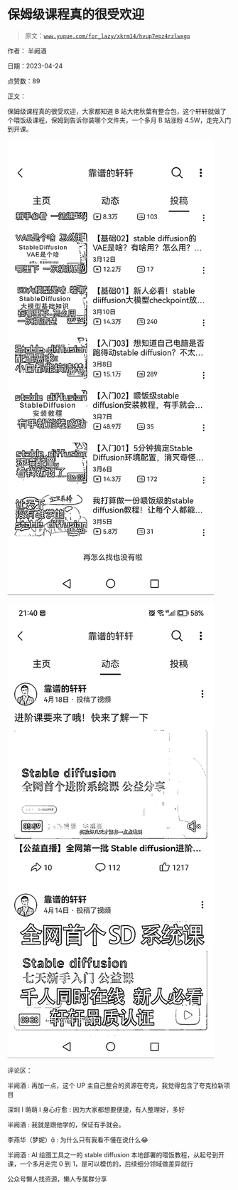 # 保姆级课程真的很受欢迎

> 原文：[`www.yuque.com/for_lazy/xkrm14/hvup7epz4rzlwxgo`](https://www.yuque.com/for_lazy/xkrm14/hvup7epz4rzlwxgo)



作者： 半阙酒



日期：2023-04-24



点赞数：89



正文：



保姆级课程真的很受欢迎，大家都知道 B 站大佬秋葉有整合包，这个轩轩就做了个喂饭级课程，保姆到告诉你装哪个文件夹，一个多月 B 站涨粉 4.5W，走完入门到开课。



![](img/f32f3bfe177d85a1e4ee4be6d1e05d79.png)



![](img/99f015528a7a4d531e7a446bb3007333.png)



评论区：



半阙酒 : 再加一点，这个 UP 主自己整合的资源在夸克，我觉得包含了夸克拉新项目



深圳 I 萌萌 I 身心疗愈 : 因为大家都想要便捷，有人整理好，多好



半阙酒 : 我就是跟他学的，保证有手就会。



李燕华（梦妮） : 为什么只有我看不懂在说什么😂



半阙酒 : AI 绘图工具之一的 stable diffusion 本地部署的喂饭教程，从起号到开课，一个多月走完 0 到 1，是可以模仿的，后续细分领域做差异就行



公众号懒人找资源，懒人专属群分享

